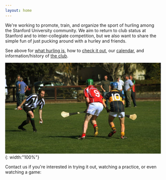```yaml
---
layout: home
---
```


We're working to promote, train, and organize the sport of hurling
among the Stanford University community.
We aim to return to club status at Stanford and to inter-collegiate competition,
but we also want to share the simple fun of just pucking around with a hurley
and friends.

See above for 
[what hurling is](hurling),
how to [check it out](check-it-out),
our [calendar](calendar),
and information/history of [the club](club-info).

![Stanford and Berkeley face of in one of the first collegiate matches](assets/stanford-berkeley-clash.jpg){: width:"100%"}

Contact us if you're interested in trying it out, watching a practice, or 
even watching a game:

